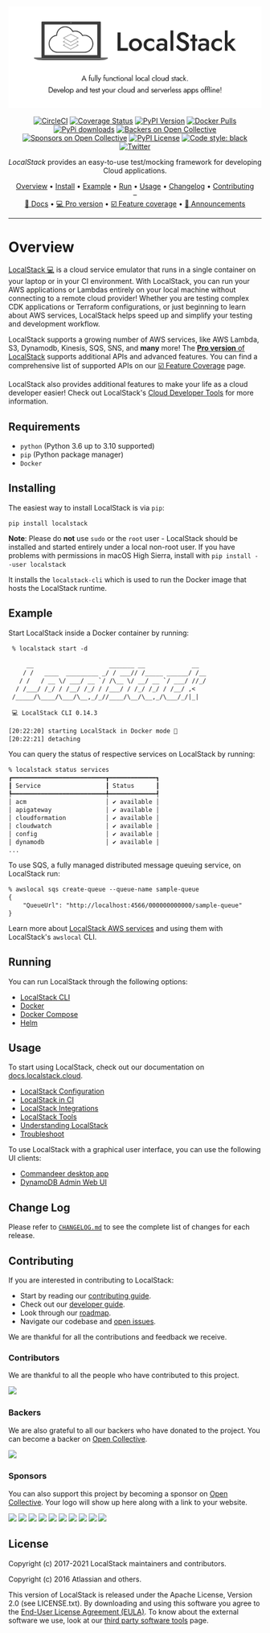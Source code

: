 <p align="center">
  <img src="https://raw.githubusercontent.com/localstack/localstack/master/doc/localstack-readme-header.png" alt="LocalStack - A fully functional local cloud stack">
</p>

<p align="center">
  <a href="https://circleci.com/gh/localstack/localstack"><img alt="CircleCI" src="https://img.shields.io/circleci/build/gh/localstack/localstack/master?logo=circleci"></a>
  <a href="https://coveralls.io/github/localstack/localstack?branch=master"><img alt="Coverage Status" src="https://coveralls.io/repos/github/localstack/localstack/badge.svg?branch=master"></a>
  <a href="https://pypi.org/project/localstack/"><img alt="PyPI Version" src="https://img.shields.io/pypi/v/localstack?color=blue"></a>
  <a href="https://hub.docker.com/r/localstack/localstack"><img alt="Docker Pulls" src="https://img.shields.io/docker/pulls/localstack/localstack"></a>
  <a href="https://pypi.org/project/localstack"><img alt="PyPi downloads" src="https://static.pepy.tech/badge/localstack"></a>
  <a href="#backers"><img alt="Backers on Open Collective" src="https://opencollective.com/localstack/backers/badge.svg"></a>
  <a href="#sponsors"><img alt="Sponsors on Open Collective" src="https://opencollective.com/localstack/sponsors/badge.svg"></a>
  <a href="https://img.shields.io/pypi/l/localstack.svg"><img alt="PyPI License" src="https://img.shields.io/pypi/l/localstack.svg"></a>
  <a href="https://github.com/psf/black"><img alt="Code style: black" src="https://img.shields.io/badge/code%20style-black-000000.svg"></a>
  <a href="https://twitter.com/_localstack"><img alt="Twitter" src="https://img.shields.io/twitter/url/http/shields.io.svg?style=social"></a>
</p>

<p align="center">
  <i>LocalStack</i> provides an easy-to-use test/mocking framework for developing Cloud applications.
</p>

<p align="center">
  <a href="#overview">Overview</a> •
  <a href="#installing">Install</a> •
  <a href="#example">Example</a> •
  <a href="#running">Run</a> •
  <a href="#usage">Usage</a> •
  <a href="#change-log">Changelog</a> •
  <a href="#contributing">Contributing</a>
  <br>–<br>
  <a href="https://docs.localstack.cloud" target="_blank">📖 Docs</a> •
  <a href="https://app.localstack.cloud" target="_blank">💻 Pro version</a> •
  <a href="https://docs.localstack.cloud/aws/feature-coverage/" target="_blank">☑️ Feature coverage</a> •
  <a href="#announcements">📢 Announcements</a>
</p>

---

# Overview

[LocalStack 💻](https://localstack.cloud) is a cloud service emulator that runs in a single container on your laptop or in your CI environment. With LocalStack, you can run your AWS applications or Lambdas entirely on your local machine without connecting to a remote cloud provider! Whether you are testing complex CDK applications or Terraform configurations, or just beginning to learn about AWS services, LocalStack helps speed up and simplify your testing and development workflow.

LocalStack supports a growing number of AWS services, like AWS Lambda, S3, Dynamodb, Kinesis, SQS, SNS, and **many** more! The [**Pro version** of LocalStack](https://localstack.cloud/pricing) supports additional APIs and advanced features. You can find a comprehensive list of supported APIs on our [☑️ Feature Coverage](https://docs.localstack.cloud/aws/feature-coverage/) page.

LocalStack also provides additional features to make your life as a cloud developer easier! Check out LocalStack's [Cloud Developer Tools](https://docs.localstack.cloud/tools/) for more information.

## Requirements

* `python` (Python 3.6 up to 3.10 supported)
* `pip` (Python package manager)
* `Docker`

## Installing

The easiest way to install LocalStack is via `pip`:

```
pip install localstack
```

**Note**: Please do **not** use `sudo` or the `root` user - LocalStack should be installed and started entirely under a local non-root user. If you have problems with permissions in macOS High Sierra, install with `pip install --user localstack`

It installs the `localstack-cli` which is used to run the Docker image that hosts the LocalStack runtime.

## Example

Start LocalStack inside a Docker container by running:

```
 % localstack start -d

     __                     _______ __             __
    / /   ____  _________ _/ / ___// /_____ ______/ /__
   / /   / __ \/ ___/ __ `/ /\__ \/ __/ __ `/ ___/ //_/
  / /___/ /_/ / /__/ /_/ / /___/ / /_/ /_/ / /__/ ,<
 /_____/\____/\___/\__,_/_//____/\__/\__,_/\___/_/|_|

 💻 LocalStack CLI 0.14.3

[20:22:20] starting LocalStack in Docker mode 🐳
[20:22:21] detaching
```

You can query the status of respective services on LocalStack by running:

```
% localstack status services
┏━━━━━━━━━━━━━━━━━━━━━━━━━━┳━━━━━━━━━━━━━┓
┃ Service                  ┃ Status      ┃
┡━━━━━━━━━━━━━━━━━━━━━━━━━━╇━━━━━━━━━━━━━┩
│ acm                      │ ✔ available │
│ apigateway               │ ✔ available │
│ cloudformation           │ ✔ available │
│ cloudwatch               │ ✔ available │
│ config                   │ ✔ available │
│ dynamodb                 │ ✔ available │
...
```

To use SQS, a fully managed distributed message queuing service, on LocalStack run:

```shell
% awslocal sqs create-queue --queue-name sample-queue
{
    "QueueUrl": "http://localhost:4566/000000000000/sample-queue"
}
```

Learn more about [LocalStack AWS services](https://docs.localstack.cloud/aws/) and using them with LocalStack's `awslocal` CLI.

## Running

You can run LocalStack through the following options:

- [LocalStack CLI](https://docs.localstack.cloud/get-started/#localstack-cli)
- [Docker](https://docs.localstack.cloud/get-started/#docker)
- [Docker Compose](https://docs.localstack.cloud/get-started/#docker-compose)
- [Helm](https://docs.localstack.cloud/get-started/#helm)

## Usage

To start using LocalStack, check out our documentation on [docs.localstack.cloud](https://docs.localstack.cloud).

- [LocalStack Configuration](https://docs.localstack.cloud/localstack/configuration/)
- [LocalStack in CI](https://docs.localstack.cloud/ci/)
- [LocalStack Integrations](https://docs.localstack.cloud/integrations/)
- [LocalStack Tools](https://docs.localstack.cloud/tools/)
- [Understanding LocalStack](https://docs.localstack.cloud/localstack/)
- [Troubleshoot](doc/troubleshoot/README.md)

To use LocalStack with a graphical user interface, you can use the following UI clients:

* [Commandeer desktop app](https://getcommandeer.com)
* [DynamoDB Admin Web UI](https://www.npmjs.com/package/dynamodb-admin)

## Change Log

Please refer to [`CHANGELOG.md`](CHANGELOG.md) to see the complete list of changes for each release.

## Contributing

If you are interested in contributing to LocalStack:

- Start by reading our [contributing guide](CONTRIBUTING.md).
- Check out our [developer guide](https://docs.localstack.cloud/developer-guide/).
- Look through our [roadmap](https://roadmap.localstack.cloud/).
- Navigate our codebase and [open issues](https://github.com/localstack/localstack/issues).

We are thankful for all the contributions and feedback we receive.

### Contributors

We are thankful to all the people who have contributed to this project.

<a href="https://github.com/localstack/localstack/graphs/contributors"><img src="https://opencollective.com/localstack/contributors.svg?width=890" /></a>

### Backers

We are also grateful to all our backers who have donated to the project. You can become a backer on [Open Collective](https://opencollective.com/localstack#backer).

<a href="https://opencollective.com/localstack#backers" target="_blank"><img src="https://opencollective.com/localstack/backers.svg?width=890"></a>

### Sponsors

You can also support this project by becoming a sponsor on [Open Collective](https://opencollective.com/localstack#sponsor). Your logo will show up here along with a link to your website.

<a href="https://opencollective.com/localstack/sponsor/0/website" target="_blank"><img src="https://opencollective.com/localstack/sponsor/0/avatar.svg"></a>
<a href="https://opencollective.com/localstack/sponsor/1/website" target="_blank"><img src="https://opencollective.com/localstack/sponsor/1/avatar.svg"></a>
<a href="https://opencollective.com/localstack/sponsor/2/website" target="_blank"><img src="https://opencollective.com/localstack/sponsor/2/avatar.svg"></a>
<a href="https://opencollective.com/localstack/sponsor/3/website" target="_blank"><img src="https://opencollective.com/localstack/sponsor/3/avatar.svg"></a>
<a href="https://opencollective.com/localstack/sponsor/4/website" target="_blank"><img src="https://opencollective.com/localstack/sponsor/4/avatar.svg"></a>
<a href="https://opencollective.com/localstack/sponsor/5/website" target="_blank"><img src="https://opencollective.com/localstack/sponsor/5/avatar.svg"></a>
<a href="https://opencollective.com/localstack/sponsor/6/website" target="_blank"><img src="https://opencollective.com/localstack/sponsor/6/avatar.svg"></a>
<a href="https://opencollective.com/localstack/sponsor/7/website" target="_blank"><img src="https://opencollective.com/localstack/sponsor/7/avatar.svg"></a>
<a href="https://opencollective.com/localstack/sponsor/8/website" target="_blank"><img src="https://opencollective.com/localstack/sponsor/8/avatar.svg"></a>
<a href="https://opencollective.com/localstack/sponsor/9/website" target="_blank"><img src="https://opencollective.com/localstack/sponsor/9/avatar.svg"></a>

## License

Copyright (c) 2017-2021 LocalStack maintainers and contributors.

Copyright (c) 2016 Atlassian and others.

This version of LocalStack is released under the Apache License, Version 2.0 (see LICENSE.txt). By downloading and using this software you agree to the [End-User License Agreement (EULA)](doc/end_user_license_agreement). To know about the external software we use, look at our [third party software tools](doc/third-party-software-tools/README.md) page.

